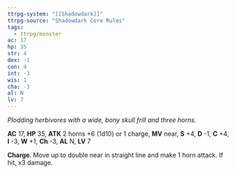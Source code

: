 ```yaml
---
ttrpg-system: "[[Shadowdark]]"
ttrpg-source: "Shadowdark Core Rules"
tags:
  - ttrpg/monster
ac: 17
hp: 35
str: 4
dex: -1
con: 4
int: -3
wis: 1
cha: -3
al: N
lv: 7
---
```


_Plodding herbivores with a wide, bony skull frill and three horns._

**AC** 17, **HP** 35, **ATK** 2 horns +6 (1d10) or 1 charge, **MV** near, **S** +4, **D** -1, **C** +4, **I** -3, **W** +1, **Ch** -3, **AL** N, **LV** 7

**Charge**. Move up to double near in straight line and make 1 horn attack. If hit, x3 damage.

